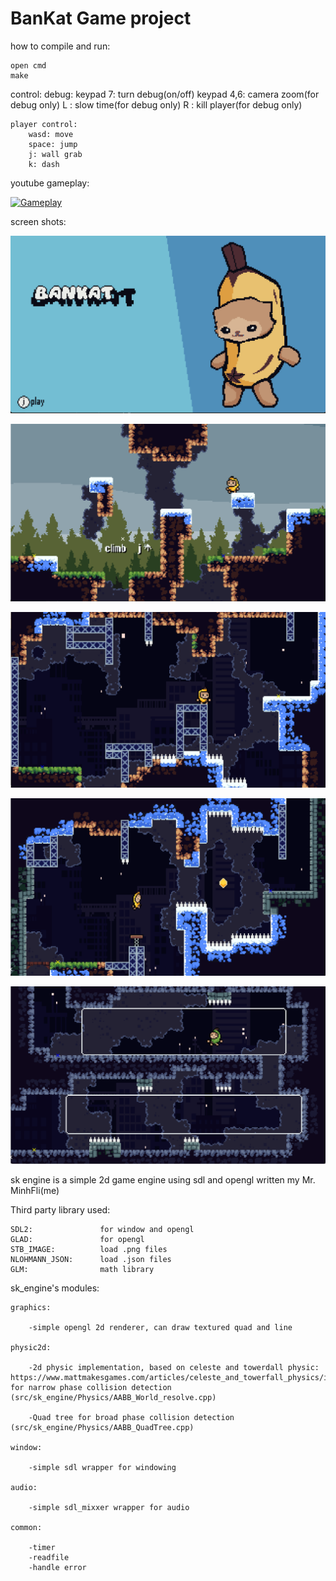 # BanKat Game project

how to compile and run: 

    open cmd
    make 

control:
    debug:
        keypad 7: turn debug(on/off)
        keypad 4,6: camera zoom(for debug only)
        L : slow time(for debug only)
        R : kill player(for debug only)

    player control:
        wasd: move
        space: jump
        j: wall grab
        k: dash

youtube gameplay: 

[![Gameplay](http://img.youtube.com/vi/s9Q_P6ta8XM/0.jpg)](http://www.youtube.com/watch?v=s9Q_P6ta8XM)


screen shots:

![feature-image](./Screenshot/main_menu.png)

![feature-image](./Screenshot/gameplay1.png)
    
![feature-image](./Screenshot/gameplay2.png)
    
![feature-image](./Screenshot/gameplay3.png)
    
![feature-image](./Screenshot/gameplay4.png)


sk engine is a simple 2d game engine using sdl and opengl written my Mr. MinhFli(me)

Third party library used:

    SDL2:               for window and opengl
    GLAD:               for opengl
    STB_IMAGE:          load .png files
    NLOHMANN_JSON:      load .json files
    GLM:                math library

sk_engine's modules:

    graphics:   

        -simple opengl 2d renderer, can draw textured quad and line
    
    physic2d:   

        -2d physic implementation, based on celeste and towerdall physic: https://www.mattmakesgames.com/articles/celeste_and_towerfall_physics/index.html, for narrow phase collision detection (src/sk_engine/Physics/AABB_World_resolve.cpp)

        -Quad tree for broad phase collision detection (src/sk_engine/Physics/AABB_QuadTree.cpp)

    window:

        -simple sdl wrapper for windowing
    
    audio:
    
        -simple sdl_mixxer wrapper for audio
    
    common: 
    
        -timer
        -readfile
        -handle error
